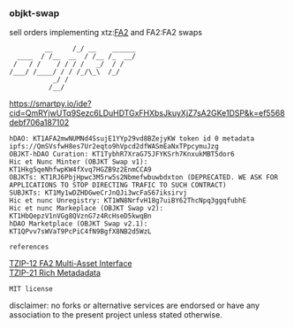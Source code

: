 ### objkt-swap

sell orders implementing xtz:[FA2](https://gitlab.com/tzip/tzip/-/blob/master/proposals/tzip-12/tzip-12.md) and FA2:FA2 swaps

```
         __     /_/ __    ______           
  ____  / /__  __  / /__ /_  __/  
 /   / /    / / / /   _/  / /     
/___/ /____/ / / /_/\_\  /_/    
           _/ /
          /__/  
```

https://smartpy.io/ide?cid=QmRYjwUTq9Sezc6LDuHDTGxFHXbsJkuyXjZ7sA2GKe1DSP&k=ef5568debf706a187102

```
hDAO: KT1AFA2mwNUMNd4SsujE1YYp29vd8BZejyKW token id 0 metadata ipfs://QmSVsfwH8es7Ur2eqto9hVpcd2dfWASmEaNxTPpcymuJzg
OBJKT-hDAO Curation: KT1TybhR7XraG75JFYKSrh7KnxukMBT5dor6
Hic et Nunc Minter (OBJKT Swap v1): KT1Hkg5qeNhfwpKW4fXvq7HGZB9z2EnmCCA9
OBJKTs: KT1RJ6PbjHpwc3M5rw5s2Nbmefwbuwbdxton (DEPRECATED. WE ASK FOR APPLICATIONS TO STOP DIRECTING TRAFIC TO SUCH CONTRACT)
SUBJKTs: KT1My1wDZHDGweCrJnQJi3wcFaS67iksirvj
Hic et nunc Unregistry: KT1WN8NrfvH18g7uiBY62ThcNpq3ggqfubhE
Hic et nunc Markeplace (OBJKT Swap v2): KT1HbQepzV1nVGg8QVznG7z4RcHseD5kwqBn
hDAO Marketplace (OBJKT Swap v2.1): KT1QPvv7sWVaT9PcPiC4fN9BgfX8NB2d5WzL
```

```references```

[TZIP-12 FA2 Multi-Asset Interface](https://gitlab.com/tezos/tzip/-/blob/master/proposals/tzip-12/tzip-12.md)<br />
[TZIP-21 Rich Metadadata](https://gitlab.com/tezos/tzip/-/blob/master/proposals/tzip-21/tzip-21.md)

`
MIT license
`

disclaimer: no forks or alternative services are endorsed or have any association to the present project unless stated otherwise.

